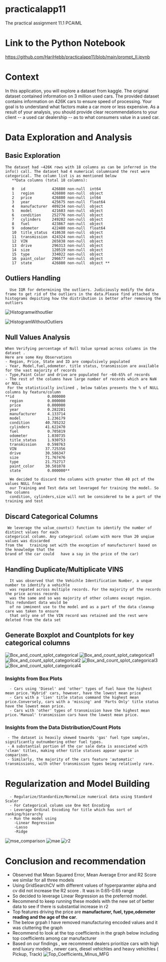 # practicalapp11
The practical assignment 11.1 PCAIML
# Link to the Python Notebook
https://github.com/HariHebb/practicalapp11/blob/main/prompt_II.ipynb
# Context
In this application, you will explore a dataset from kaggle. The original dataset contained information on 3 million used cars. The provided dataset contains information on 426K cars to ensure speed of processing. Your goal is to understand what factors make a car more or less expensive. As a result of your analysis, you should provide clear recommendations to your client -- a used car dealership -- as to what consumers value in a used car.

# Data Exploration and Analysis
  ## Basic Exploration
    The dataset had ~426K rows with 18 columns as can be inferred in the info() call. The dataset had 4 numerical columnsand the rest were categorical. The column list is as mentioned below 
       **Data columns (total 18 columns):
       
       0   id            426880 non-null  int64  
       1   region        426880 non-null  object 
       2   price         426880 non-null  int64  
       3   year          425675 non-null  float64
       4   manufacturer  409234 non-null  object 
       5   model         421603 non-null  object 
       6   condition     252776 non-null  object 
       7   cylinders     249202 non-null  object 
       8   fuel          423867 non-null  object 
       9   odometer      422480 non-null  float64
       10  title_status  418638 non-null  object 
       11  transmission  424324 non-null  object 
       12  VIN           265838 non-null  object 
       13  drive         296313 non-null  object 
       14  size          120519 non-null  object 
       15  type          334022 non-null  object 
       16  paint_color   296677 non-null  object 
       17  state         426880 non-null  object **
       
  ## Outliers Handling
      Use IQR for determining the outliers. Judiciously modify the data frame to get rid of the outliers in the data.Please find attached the histograms depicting how the distribution is better after removing the outliers
      
![Histogramwithoutlier](https://github.com/user-attachments/assets/5d645782-94a4-48bc-982c-91fa126f3125)

![HistogramWithoutOutliers](https://github.com/user-attachments/assets/94611d68-34a3-454b-b98c-bb3281639809)

  ## Null Values Analysis
    When Verifying percentage of Null Value spread across columns in the dataset . 
    Here are some Key Observations
    - Region, Price, State and ID are compulsively populated
    - Year, Model,fuel,odometer. title status, transmission are available for the vast majority of records
    - Type,Paint Color and drive are populated for ~60-65% of records
    - The rest of the columns have large number of records which are NaN or NULL
     For the statistically inclined , below tables presents the % of NULL columns by feature/column
    **id               0.000000
      region           0.000000
      price            0.000000
      year             0.282281
      manufacturer     4.133714
      model            1.236179
      condition       40.785232
      cylinders       41.622470
      fuel             0.705819
      odometer         1.030735
      title_status     1.930753
      transmission     0.598763
      VIN             37.725356
      drive           30.586347
      size            71.767476
      type            21.752717
      paint_color     30.501078
      state            0.000000**
      
      We decided to discard the columns with greater than 40 pct of the values NULL from 
      our Training and Test data set leveraged for training the model. So the columns 
      condition, cylinders,size will not be considered to be a part of the training and test
      
  ## Discard Categorical Columns
  
     We leverage the value_counts() function to identify the number of distinct values for each   
    categorical column. Any categorical column with more than 20 unqiue values was discarded 
    from the   training set with the exception of manufacturer( based on the knowledge that the 
    brand of the car could   have a say in the price of the car)    
   
  ## Handling Duplicate/Multiplicate VINS
  
      It was observed that the Vehichle Identification Number, a unque number to identify a vehichle 
      was repated across multiple records. For the majority of the records the price across records 
      was the same and so was majority of other columns except region. This redundant data would be 
      of no imminent use to the model and as a part of the data cleanup care was taken to ensure 
      that only one of the VIN record was retained and the rest were deleted from the data set 

  ## Generate Boxplot and Countplots for key categorical columns

![Box_and_count_splot_categorical](https://github.com/user-attachments/assets/a8d4c7bf-d64d-40ce-a46c-b702d25c2925)
![Box_and_count_splot_categorical1](https://github.com/user-attachments/assets/7c61b690-53a3-4802-9f88-f3faaa22ddca)
![Box_and_count_splot_categorical2](https://github.com/user-attachments/assets/fdaa087a-732b-4a3a-b7f7-8fbab87ee351)
![Box_and_count_splot_categorical3](https://github.com/user-attachments/assets/ac19a6af-9ddf-47b2-9845-61b00c76b9ba)
![Box_and_count_splot_categorical4](https://github.com/user-attachments/assets/e547b342-e65f-4fac-99f9-fc1163dbf1e3)

  ### Insights from Box Plots
      - Cars using 'Diesel' and 'other' types of fuel have the highest mean price.'Hybrid' cars, however, have the lowest mean price
      - Cars with a 'lien' title status command the highest mean price.Conversely, cars with a 'missing' and 'Parts Only' title status have the lowest mean price.
      - Cars with 'other' types of transmission have the highest mean price.'Manual' transmission cars have the lowest mean price.
  
  ### Insights from the Data Distribution/Count Plots
     - The dataset is heavily skewed towards 'gas' fuel type samples, significantly outnumbering other fuel types.
     - A substantial portion of the car sale data is associated with 'clean' titles, making other title statuses appear sparse in comparison.
     - Similarly, the majority of the cars feature 'automatic' transmissions, with other transmission types being relatively rare.

# Regularization and Model Building
      - Regularize/Standardize/Normalize numerical data using Standard Scaler
      - For Categorical column use One Hot Encoding
      - Leverage Ordinal Encoding for title which has sort of ranking/hierarchy
      - Run the model using
        -Linear Regression
        -Lasso
        -Ridge
   ![mse_comparison](https://github.com/user-attachments/assets/66181151-db38-4ee9-975d-053910df641b)
   ![mae](https://github.com/user-attachments/assets/335ba76b-1a08-4fe9-ae89-3039bf493500)
   ![r2](https://github.com/user-attachments/assets/525ecde0-7513-4aac-bbbb-2f9e1af8afea)

# Conclusion and recommendation
   - Observed that Mean Squared Error, Mean Average Error and R2 Score we similar for all three models
   - Using GridSearchCV with different values of hyperparamter alpha and cv did not increase the R2 score . It was in 0.65-0.65 range
   - So decided to leverage Linear Regression as the preferred model.
   - Recommend to keep running these models with the new set of better data to see if there is substantial increase in r2
   - Top features driving the price are  **manufacturer, fuel, type,odemeter reading and the age of the car**.
   - The below grpah I have removed manufacturing encoded values and it was cluttering the graph
   - Recommend to look at the top coefficients in the graph below including top coefficients among car manufacturer
   - Based on our findings , we recommend dealers prioritize cars with high end luxury models , newer cars, diesel vehichles and heavy vehichles ( Pickup, Track)
     ![Top_Coefficients_Minus_MFG](https://github.com/user-attachments/assets/5c55946c-e7f9-4e79-9a1c-ef6372e0a6d3)





  





    
    
    
